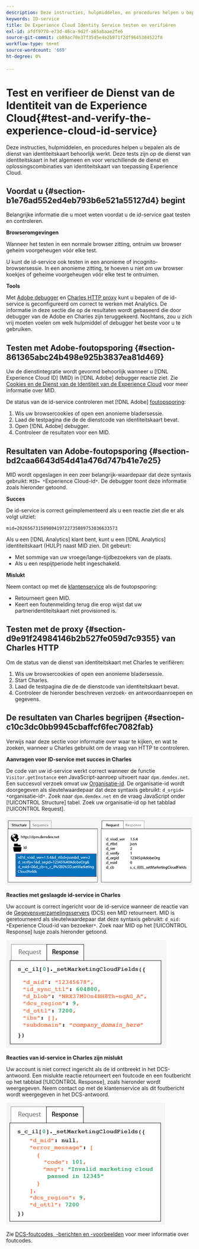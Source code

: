 ```yaml
---
description: Deze instructies, hulpmiddelen, en procedures helpen u bepalen als de dienst van identiteitskaart behoorlijk werkt. Deze tests zijn op de dienst van identiteitskaart in het algemeen en voor verschillende de dienst en oplossingscombinaties van identiteitskaart van toepassing Experience Cloud.
keywords: ID-service
title: De Experience Cloud Identity Service testen en verifiëren
exl-id: afdf9778-e73d-46ca-9d2f-a65abaae2fe6
source-git-commit: cb89ac70e37f35d5e4e2b971f2df9645304522f8
workflow-type: tm+mt
source-wordcount: '669'
ht-degree: 0%

---
```


# Test en verifieer de Dienst van de Identiteit van de Experience Cloud{#test-and-verify-the-experience-cloud-id-service}

Deze instructies, hulpmiddelen, en procedures helpen u bepalen als de dienst van identiteitskaart behoorlijk werkt. Deze tests zijn op de dienst van identiteitskaart in het algemeen en voor verschillende de dienst en oplossingscombinaties van identiteitskaart van toepassing Experience Cloud.

## Voordat u {#section-b1e76ad552ed4eb793b6e521a55127d4} begint

Belangrijke informatie die u moet weten voordat u de id-service gaat testen en controleren.

**Browseromgevingen**

Wanneer het testen in een normale browser zitting, ontruim uw browser geheim voorgeheugen vóór elke test.

U kunt de id-service ook testen in een anonieme of incognito-browsersessie. In een anonieme zitting, te hoeven u niet om uw browser koekjes of geheime voorgeheugen vóór elke test te ontruimen.

**Tools**

Met [Adobe debugger](https://experienceleague.adobe.com/docs/analytics/implementation/validate/debugger.html) en [Charles HTTP proxy](https://www.charlesproxy.com/) kunt u bepalen of de id-service is geconfigureerd om correct te werken met Analytics. De informatie in deze sectie die op de resultaten wordt gebaseerd die door debugger van de Adobe en Charles zijn teruggekeerd. Nochtans, zou u zich vrij moeten voelen om welk hulpmiddel of debugger het beste voor u te gebruiken.

## Testen met Adobe-foutopsporing {#section-861365abc24b498e925b3837ea81d469}

Uw de dienstintegratie wordt gevormd behoorlijk wanneer u [!DNL Experience Cloud ID] (MID) in [!DNL Adobe] debugger reactie ziet. Zie [Cookies en de Dienst van de Identiteit van de Experience Cloud](../introduction/cookies.md) voor meer informatie over MID.

De status van de id-service controleren met [!DNL Adobe] [foutopsporing](https://experienceleague.adobe.com/docs/analytics/implementation/validate/debugger.html):

1. Wis uw browsercookies of open een anonieme bladersessie.
1. Laad de testpagina die de de dienstcode van identiteitskaart bevat.
1. Open [!DNL Adobe] debugger.
1. Controleer de resultaten voor een MID.

## Resultaten van Adobe-foutopsporing {#section-bd2caa6643d54d41a476d747b41e7e25}

MID wordt opgeslagen in een zeer belangrijk-waardepaar dat deze syntaxis gebruikt: `MID= *`Experience Cloud-id`*`. De debugger toont deze informatie zoals hieronder getoond.

**Succes**

De id-service is correct geïmplementeerd als u een reactie ziet die er als volgt uitziet:

```
mid=20265673158980419722735089753036633573
```

Als u een [!DNL Analytics] klant bent, kunt u een [!DNL Analytics] identiteitskaart (HULP) naast MID zien. Dit gebeurt:

* Met sommige van uw vroege/lange-tijdbezoekers van de plaats.
* Als u een respijtperiode hebt ingeschakeld.

**Mislukt**

Neem contact op met de [klantenservice](https://helpx.adobe.com/marketing-cloud/contact-support.html) als de foutopsporing:

* Retourneert geen MID.
* Keert een foutenmelding terug die erop wijst dat uw partneridentiteitskaart niet provisioned is.

## Testen met de proxy {#section-d9e91f24984146b2b527fe059d7c9355} van Charles HTTP

Om de status van de dienst van identiteitskaart met Charles te verifiëren:

1. Wis uw browsercookies of open een anonieme bladersessie.
1. Start Charles.
1. Laad de testpagina die de de dienstcode van identiteitskaart bevat.
1. Controleer de hieronder beschreven verzoek- en antwoordaanroepen en gegevens.

## De resultaten van Charles begrijpen {#section-c10c3dc0bb9945cbaffcf6fec7082fab}

Verwijs naar deze sectie voor informatie over waar te kijken, en wat te zoeken, wanneer u Charles gebruikt om de vraag van HTTP te controleren.

**Aanvragen voor ID-service met succes in Charles**

De code van uw id-service werkt correct wanneer de functie `Visitor.getInstance` een JavaScript-aanroep uitvoert naar `dpm.demdex.net`. Een succesvol verzoek omvat uw [Organisatie-id](../reference/requirements.md#section-a02f537129a64ffbb690d5738d360c26). De organisatie-id wordt doorgegeven als sleutelwaardepaar dat deze syntaxis gebruikt: `d_orgid= *`organisatie-id`*`. Zoek naar `dpm.demdex.net` en de vraag JavaScript onder [!UICONTROL Structure] tabel. Zoek uw organisatie-id op het tabblad [!UICONTROL Request].

![](assets/charles_request.png)

**Reacties met geslaagde id-service in Charles**

Uw account is correct ingericht voor de id-service wanneer de reactie van de [Gegevensverzamelingsservers](https://experienceleague.adobe.com/docs/audience-manager/user-guide/reference/system-components/components-data-collection.html) (DCS) een MID retourneert. MID is geretourneerd als sleutelwaardepaar dat deze syntaxis gebruikt: `d_mid: *`Experience Cloud-id van bezoeker`*`. Zoek naar MID op het [!UICONTROL Response] lusje zoals hieronder getoond.

![](assets/charles_response_success.png)

**Reacties van id-service in Charles zijn mislukt**

Uw account is niet correct ingericht als de id ontbreekt in het DCS-antwoord. Een mislukte reactie retourneert een foutcode en een foutbericht op het tabblad [!UICONTROL Response], zoals hieronder wordt weergegeven. Neem contact op met de klantenservice als dit foutbericht wordt weergegeven in het DCS-antwoord.

![](assets/charles_response_unsuccessful.png)

Zie [DCS-foutcodes, -berichten en -voorbeelden](https://experienceleague.adobe.com/docs/audience-manager/user-guide/api-and-sdk-code/dcs/dcs-api-reference/dcs-error-codes.html) voor meer informatie over foutcodes.
